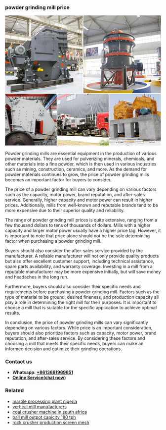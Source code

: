 <h3>powder grinding mill price</h3><img src='1708498167.jpg' alt=''><p>Powder grinding mills are essential equipment in the production of various powder materials. They are used for pulverizing minerals, chemicals, and other materials into a fine powder, which is then used in various industries such as mining, construction, ceramics, and more. As the demand for powder materials continues to grow, the price of powder grinding mills becomes an important factor for buyers to consider.</p><p>The price of a powder grinding mill can vary depending on various factors such as the capacity, motor power, brand reputation, and after-sales service. Generally, higher capacity and motor power can result in higher prices. Additionally, mills from well-known and reputable brands tend to be more expensive due to their superior quality and reliability.</p><p>The range of powder grinding mill prices is quite extensive, ranging from a few thousand dollars to tens of thousands of dollars. Mills with a higher capacity and larger motor power usually have a higher price tag. However, it is important to note that price alone should not be the sole determining factor when purchasing a powder grinding mill.</p><p>Buyers should also consider the after-sales service provided by the manufacturer. A reliable manufacturer will not only provide quality products but also offer excellent customer support, including technical assistance, spare parts availability, and warranty coverage. Investing in a mill from a reputable manufacturer may be more expensive initially, but will save money and headaches in the long run.</p><p>Furthermore, buyers should also consider their specific needs and requirements before purchasing a powder grinding mill. Factors such as the type of material to be ground, desired fineness, and production capacity all play a role in determining the right mill for their purposes. It is important to choose a mill that is suitable for the specific application to achieve optimal results.</p><p>In conclusion, the price of powder grinding mills can vary significantly depending on various factors. While price is an important consideration, buyers should also prioritize factors such as capacity, motor power, brand reputation, and after-sales service. By considering these factors and choosing a mill that meets their specific needs, buyers can make an informed decision and optimize their grinding operations.</p><h3>Contact us</h3><ul><li><strong>Whatsapp:&nbsp;<a href="https://wa.me/8613661969651">+8613661969651</a></strong></li><li><a href="https://swt.shibang-china.com/?git&amp;zhl&amp;powder grinding mill price"><strong>Online Service(chat now)</strong></a></li></ul><h3>Related</h3><ul><li><a href='marble processing plant nigeria.md'>marble processing plant nigeria</a></li><li><a href='vertical mill manufacturers.md'>vertical mill manufacturers</a></li><li><a href='coal crusher machine in south africa.md'>coal crusher machine in south africa</a></li><li><a href='ball mill outpot capicity 180 tph.md'>ball mill outpot capicity 180 tph</a></li><li><a href='rock crusher production screen mesh.md'>rock crusher production screen mesh</a></li></ul>